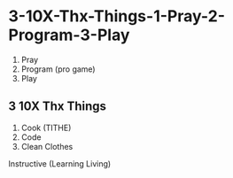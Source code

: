 # 3-10X-Thx-Things-1-Pray-2-Program-3-Play
1. Pray
2. Program (pro game)
3. Play 
## 3 10X Thx Things

1. Cook (TITHE)
2. Code
3. Clean Clothes


Instructive (Learning Living)
